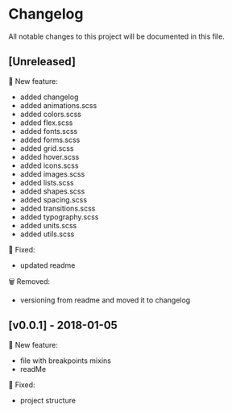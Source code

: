 # Changelog
All notable changes to this project will be documented in this file.

## [Unreleased]
:rocket: New feature:
- added changelog
- added animations.scss
- added colors.scss
- added flex.scss
- added fonts.scss
- added forms.scss
- added grid.scss
- added hover.scss
- added icons.scss
- added images.scss
- added lists.scss
- added shapes.scss
- added spacing.scss
- added transitions.scss
- added typography.scss
- added units.scss
- added utils.scss
 
:bug: Fixed:
- updated readme

:wastebasket: Removed:
- versioning from readme and moved it to changelog

## [v0.0.1] - 2018-01-05
:rocket: New feature:

- file with breakpoints mixins
- readMe

:bug: Fixed:

- project structure